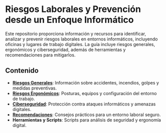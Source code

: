 # Riesgos Laborales y Prevención desde un Enfoque Informático

Este repositorio proporciona información y recursos para identificar, analizar y prevenir riesgos laborales en entornos informáticos, incluyendo oficinas y lugares de trabajo digitales. La guía incluye riesgos generales, ergonómicos y ciberseguridad, además de herramientas y recomendaciones para mitigarlos.

## Contenido

- **[Riesgos Generales](docs/riesgos_generales.md)**: Información sobre accidentes, incendios, golpes y medidas preventivas.
- **[Riesgos Ergonómicos](docs/riesgos_ergonomicos.md)**: Posturas, equipos y configuración del entorno de trabajo.
- **[Ciberseguridad](docs/ciberseguridad.md)**: Protección contra ataques informáticos y amenazas digitales.
- **[Recomendaciones](docs/recomendaciones.md)**: Consejos prácticos para un entorno laboral seguro.
- **Herramientas y Scripts**: Scripts para análisis de seguridad y ergonomía digital.



